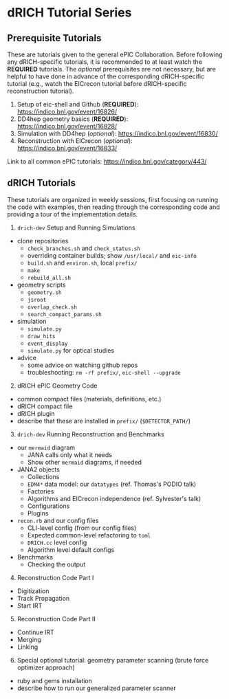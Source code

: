 dRICH Tutorial Series
=====================

Prerequisite Tutorials
----------------------
These are tutorials given to the general ePIC Collaboration. Before following
any dRICH-specific tutorials, it is recommended to at least watch the
**REQUIRED** tutorials. The _optional_ prerequisites are not necessary, but are
helpful to have done in advance of the corresponding dRICH-specific tutorial
(e.g., watch the EICrecon tutorial before dRICH-specific reconstruction
tutorial).

1. Setup of eic-shell and Github (**REQUIRED**): <https://indico.bnl.gov/event/16826/>
2. DD4hep geometry basics (**REQUIRED**): <https://indico.bnl.gov/event/16828/>
3. Simulation with DD4hep (_optional_): <https://indico.bnl.gov/event/16830/>
4. Reconstruction with EICrecon (_optional_): <https://indico.bnl.gov/event/16833/>

Link to all common ePIC tutorials: <https://indico.bnl.gov/category/443/>

dRICH Tutorials
---------------
These tutorials are organized in weekly sessions, first focusing on running the
code with examples, then reading through the corresponding code and providing a
tour of the implementation details.

1. `drich-dev` Setup and Running Simulations
  - clone repositories
    - `check_branches.sh` and `check_status.sh`
    - overriding container builds; show `/usr/local/` and `eic-info`
    - `build.sh` and `environ.sh`, local `prefix/`
    - `make`
    - `rebuild_all.sh`
  - geometry scripts
    - `geometry.sh`
    - `jsroot`
    - `overlap_check.sh`
    - `search_compact_params.sh`
  - simulation 
    - `simulate.py`
    - `draw_hits`
    - `event_display`
    - `simulate.py` for optical studies
  - advice
    - some advice on watching github repos
    - troubleshooting: `rm -rf prefix/`, `eic-shell --upgrade`

2. dRICH ePIC Geometry Code
  - common compact files (materials, definitions, etc.)
  - dRICH compact file
  - dRICH plugin
  - describe that these are installed in `prefix/` (`$DETECTOR_PATH/`)

3. `drich-dev` Running Reconstruction and Benchmarks
  - our `mermaid` diagram
    - JANA calls only what it needs
    - Show other `mermaid` diagrams, if needed
  - JANA2 objects
    - Collections
    - `EDM4*` data model: our `datatypes` (ref. Thomas's PODIO talk)
    - Factories
    - Algorithms and EICrecon independence (ref. Sylvester's talk)
    - Configurations
    - Plugins
  - `recon.rb` and our config files
    - CLI-level config (from our config files) 
    - Expected common-level refactoring to `toml`
    - `DRICH.cc` level config
    - Algorithm level default configs
  - Benchmarks
    - Checking the output

4. Reconstruction Code Part I
  - Digitization
  - Track Propagation
  - Start IRT

5. Reconstruction Code Part II
  - Continue IRT
  - Merging
  - Linking

6. Special optional tutorial: geometry parameter scanning (brute force optimizer approach)
  - ruby and gems installation
  - describe how to run our generalized parameter scanner
